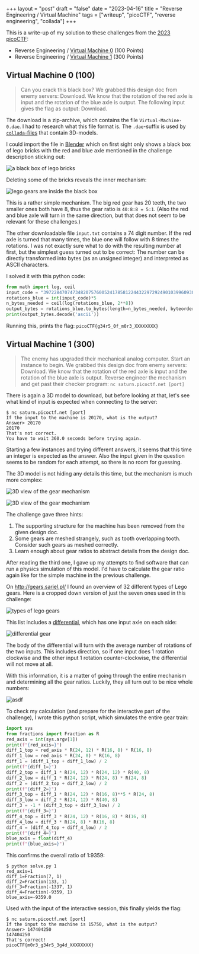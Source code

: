 +++
layout = "post"
draft = "false"
date = "2023-04-16"
title = "Reverse Engineering / Virtual Machine"
tags = ["writeup", "picoCTF", "reverse engineering", "collada"]
+++

This is a write-up of my solution to these challenges from the [2023 picoCTF](/posts/2023_picoctf):

- Reverse Engineering / [Virtual Machine 0](https://play.picoctf.org/practice/challenge/385) (100 Points)
- Reverse Engineering / [Virtual Machine 1](https://play.picoctf.org/practice/challenge/386) (300 Points)

## Virtual Machine 0 (100)
> Can you crack this black box? We grabbed this design doc from enemy servers: Download. We know that the rotation of the red axle is input and the rotation of the blue axle is output. The following input gives the flag as output: Download.

The download is a zip-archive, which contains the file `Virtual-Machine-0.dae`.
I had to research what this file format is.
The `.dae`-suffix is used by [`collada`-files](https://en.wikipedia.org/wiki/COLLADA) that contain 3D-models.


I could import the file in [Blender](https://www.blender.org/)
which on first sight only shows a black box of lego bricks with the red and blue axle mentioned in the challenge description sticking out:

![a black box of lego bricks](/images/2023_picoctf/2023-03-14_19-18-08.png)

Deleting some of the bricks reveals the inner mechanism:

![lego gears are inside the black box](/images/2023_picoctf/2023-03-14_19-17-05.png)

This is a rather simple mechanism.
The big red gear has 20 teeth, the two smaller ones both have 8, thus the gear ratio is `40:8:8 = 5:1`.
(Also the red and blue axle will turn in the same direction,
but that does not seem to be relevant for these challenges.)

The other downloadable file `input.txt` contains a 74 digit number.
If the red axle is turned that many times, the blue one will follow with 8 times the rotations.
I was not exactly sure what to do with the resulting number at first, but the simplest guess turned out to be correct:
The number can be directly transformed into bytes (as an unsigned integer) and interpreted as ASCII characters.

I solved it with this python code:
```python
from math import log, ceil
input_code = "39722847074734820757600524178581224432297292490103996093885484608048665625"
rotations_blue = int(input_code)*5
n_bytes_needed = ceil(log(rotations_blue, 2**8))
output_bytes = rotations_blue.to_bytes(length=n_bytes_needed, byteorder='big')
print(output_bytes.decode('ascii'))
```

Running this, prints the flag: `picoCTF{g34r5_0f_m0r3_XXXXXXXX}`

## Virtual Machine 1 (300)
> The enemy has upgraded their mechanical analog computer. Start an instance to begin.
> We grabbed this design doc from enemy servers: Download. We know that the rotation of the red axle is input and the rotation of the blue axle is output. Reverse engineer the mechanism and get past their checker program: `nc saturn.picoctf.net [port]`

There is again a 3D model to download, but before looking at that, let's see what kind of input is expected when connecting to the server:
```
$ nc saturn.picoctf.net [port]
If the input to the machine is 20170, what is the output?
Answer> 20170
20170
That's not correct.
You have to wait 360.0 seconds before trying again.
```

Starting a few instances and trying different answers, it seems that this time an integer is expected as the answer.
Also the input given in the question seems to be random for each attempt, so there is no room for guessing.

The 3D model is not hiding any details this time, but the mechanism is much more complex:

![3D view of the gear mechanism](/images/2023_picoctf/2023-03-15_17-35-37.png)

![3D view of the gear mechanism](/images/2023_picoctf/2023-03-15_17-36-46.png)

The challenge gave three hints:
1. The supporting structure for the machine has been removed from the given design doc.
2. Some gears are meshed strangely, such as tooth overlapping tooth. Consider such gears as meshed correctly.
3. Learn enough about gear ratios to abstract details from the design doc.

After reading the third one, I gave up my attempts to find software that can run a physics simulation of this model.
I'd have to calculate the gear ratio again like for the simple machine in the previous challenge.

On http://gears.sariel.pl/ I found an overview of 32 different types of Lego gears.
Here is a cropped down version of just the seven ones used in this challenge:

![types of lego gears](/images/2023_picoctf/Lego_gears_teeth_count.png)

This list includes a [differential](https://en.wikipedia.org/wiki/Differential_(mechanical_device)),
which has one input axle on each side:

![differential gear](/images/2023_picoctf/differential.png)

The body of the differential will turn with the average number of rotations of the two inputs.
This includes direction, so if one input does 1 rotation clockwise and the other input 1 rotation counter-clockwise,
the differential will not move at all.

With this information, it is a matter of going through the entire mechanism and determining all the gear ratios.
Luckily, they all turn out to be nice whole numbers:

![asdf](/images/2023_picoctf/gear_analysis_2.png)

To check my calculation (and prepare for the interactive part of the challenge),
I wrote this python script, which simulates the entire gear train:

```python
import sys
from fractions import Fraction as R
red_axis = int(sys.argv[1])
print(f"{red_axis=}")
diff_1_top = red_axis * R(24, 12) * R(16, 8) * R(16, 8)
diff_1_low = red_axis * R(24, 8) * R(16, 8)
diff_1 = (diff_1_top + diff_1_low) / 2
print(f"{diff_1=}")
diff_2_top = diff_1 * R(24, 12) * R(24, 12) * R(40, 8)
diff_2_low = diff_1 * R(24, 12) * R(24, 8) * R(24, 8)
diff_2 = (diff_2_top + diff_2_low) / 2
print(f"{diff_2=}")
diff_3_top = diff_1 * R(24, 12) * R(16, 8)**5 * R(24, 8)
diff_3_low = diff_2 * R(24, 12) * R(40, 8)
diff_3 = -1 * (diff_3_top + diff_3_low) / 2
print(f"{diff_3=}")
diff_4_top = diff_3 * R(24, 12) * R(16, 8) * R(16, 8)
diff_4_low = diff_3 * R(24, 8) * R(16, 8)
diff_4 = (diff_4_top + diff_4_low) / 2
print(f"{diff_4=}")
blue_axis = float(diff_4)
print(f"{blue_axis=}")
```

This confirms the overall ratio of 1:9359:

```
$ python solve.py 1
red_axis=1
diff_1=Fraction(7, 1)
diff_2=Fraction(133, 1)
diff_3=Fraction(-1337, 1)
diff_4=Fraction(-9359, 1)
blue_axis=-9359.0
```

Used with the input of the interactive session, this finally yields the flag:

```
$ nc saturn.picoctf.net [port]
If the input to the machine is 15750, what is the output?
Answer> 147404250     
147404250
That's correct!
picoCTF{m0r3_g34r5_3g4d_XXXXXXXX}
```
